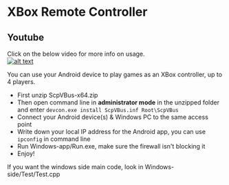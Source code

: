 # XBox Remote Controller 


## Youtube
Click on the below video for more info on usage.<br>
[![alt text](https://github.com/Null3rror/Xbox-Remote-Controller-Android-App/blob/master/xboxRemoteController.png)](https://www.youtube.com/watch?v=oSfGxNJHPPM&feature=youtu.be)



You can use your Android device to play games as an XBox controller, up to 4 players.

- First unzip ScpVBus-x64.zip
- Then open command line in **administrator mode** in the unzipped folder and enter ``` devcon.exe install ScpVBus.inf Root\ScpVBus ```
- Connect your Android device(s) & Windows PC to the same access point
- Write down your local IP address for the Android app, you can use ```ipconfig``` in command line 
- Run Windows-app/Run.exe, make sure the firewall isn't blocking it
- Enjoy!

If you want the windows side main code, look in Windows-side/Test/Test.cpp
